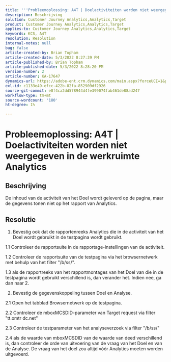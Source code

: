 ```yaml
---
title: '''Probleemoplossing: A4T | Doelactiviteiten worden niet weergegeven in de werkruimte Analytics."'
description: Beschrijving
solution: Customer Journey Analytics,Analytics,Target
product: Customer Journey Analytics,Analytics,Target
applies-to: Customer Journey Analytics,Analytics,Target
keywords: KCS, A4T
resolution: Resolution
internal-notes: null
bug: false
article-created-by: Brian Topham
article-created-date: 5/3/2022 8:27:39 PM
article-published-by: Brian Topham
article-published-date: 5/3/2022 8:28:20 PM
version-number: 2
article-number: KA-17647
dynamics-url: https://adobe-ent.crm.dynamics.com/main.aspx?forceUCI=1&pagetype=entityrecord&etn=knowledgearticle&id=fe385676-1fcb-ec11-a7b5-6045bd00db25
exl-id: c1133e49-efcc-422b-82fa-852909df2926
source-git-commit: e8f4ca2dd578944d4fe399074fab461de88ad247
workflow-type: tm+mt
source-wordcount: '180'
ht-degree: 1%

---
```


# Probleemoplossing: A4T | Doelactiviteiten worden niet weergegeven in de werkruimte Analytics

## Beschrijving

De inhoud van de activiteit van het Doel wordt geleverd op de pagina, maar de gegevens tonen niet op het rapport van Analytics.

## Resolutie


1. Bevestig ook dat de rapportenreeks Analytics die in de activiteit van het Doel wordt gebruikt in de testpagina wordt gebruikt.

1.1 Controleer de rapportsuite in de rapportage-instellingen van de activiteit.

1.2 Controleer de rapportsuite van de testpagina via het browsernetwerk met behulp van het filter &quot;/b/ss/&quot;.

1.3 als de rapportreeks van het rapportmontages van het Doel van die in de testpagina wordt gebruikt verschillend is, dan verander het. Indien nee, ga dan naar 2.

2. Bevestig de gegevenskoppeling tussen Doel en Analyse.

2.1 Open het tabblad Browsernetwerk op de testpagina.

2.2 Controleer de mboxMCSDID-parameter van Target request via filter &quot;tt.omtr dc.net&quot;

2.3 Controleer de testparameter van het analyseverzoek via filter &quot;/b/ss/&quot;

2.4 als de waarde van mboxMCSDID van de waarde van deed verschillend is, dan controleer de orde van uitvoering van de vraag van het Doel en van de Analyse. De vraag van het doel zou altijd vóór Analytics moeten worden uitgevoerd.

